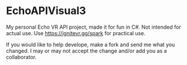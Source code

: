 # EchoAPIVisual3
My personal Echo VR API project, made it for fun in C#. Not intended for actual use. Use https://ignitevr.gg/spark for practical use.

If you would like to help develope, make a fork and send me what you changed. I may or may not accept the change and/or add you as a collaborator.
